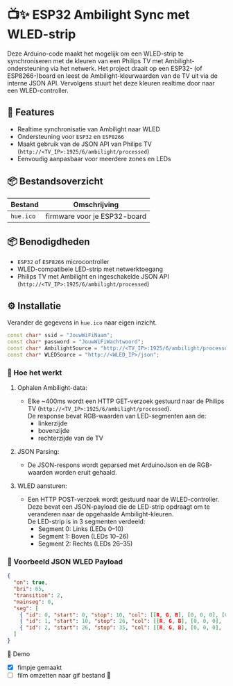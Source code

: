 # 📺✨ ESP32 Ambilight Sync met WLED-strip
Deze Arduino-code maakt het mogelijk om een WLED-strip te synchroniseren met de kleuren van een Philips TV met Ambilight-ondersteuning via het netwerk. Het project draait op een ESP32- (of ESP8266-)board en leest de Ambilight-kleurwaarden van de TV uit via de interne JSON API. Vervolgens stuurt het deze kleuren realtime door naar een WLED-controller.

## 🚀 Features
- Realtime synchronisatie van Ambilight naar WLED
- Ondersteuning voor `ESP32` en `ESP8266`
- Maakt gebruik van de JSON API van Philips TV (`http://<TV_IP>:1925/6/ambilight/processed`)
- Eenvoudig aanpasbaar voor meerdere zones en LEDs

## 📦 Bestandsoverzicht
| Bestand             | Omschrijving |
|---------------------|--------------|
| `hue.ico` | firmware voor je ESP32-board |

## 📦 Benodigdheden
- `ESP32` of `ESP8266` microcontroller
- WLED-compatibele LED-strip met netwerktoegang
- Philips TV met Ambilight en ingeschakelde JSON API (`http://<TV_IP>:1925/6/ambilight/processed`)

## ⚙️ Installatie
Verander de gegevens in `hue.ico` naar eigen inzicht.
```C++
const char* ssid = "JouwWiFiNaam";
const char* password = "JouwWiFiWachtwoord";
const char* AmbilightSource = "http://<TV_IP>:1925/6/ambilight/processed";
const char* WLEDSource = "http://<WLED_IP>/json";
```    
### 🧠 Hoe het werkt
1. Ophalen Ambilight-data:
   - Elke ~400ms wordt een HTTP GET-verzoek gestuurd naar de Philips TV (`http://<TV_IP>:1925/6/ambilight/processed`).<br/> De response bevat RGB-waarden van LED-segmenten aan de:
     - linkerzijde
     - bovenzijde
     - rechterzijde van de TV
    
2. JSON Parsing:
   - De JSON-respons wordt geparsed met ArduinoJson en de RGB-waarden worden eruit gehaald.
3. WLED aansturen:
   - Een HTTP POST-verzoek wordt gestuurd naar de WLED-controller. Deze bevat een JSON-payload die de LED-strip opdraagt om te veranderen naar de opgehaalde Ambilight-kleuren.<br/>De LED-strip is in 3 segmenten verdeeld:
     - Segment 0: Links (LEDs 0–10)
     - Segment 1: Boven (LEDs 10–26)
     - Segment 2: Rechts (LEDs 26–35)

### 🧩 Voorbeeld JSON WLED Payload
```json
{
  "on": true,
  "bri": 65,
  "transition": 2,
  "mainseg": 0,
  "seg": [
    { "id": 0, "start": 0, "stop": 10, "col": [[R, G, B], [0, 0, 0], [0, 0, 0]] },
    { "id": 1, "start": 10, "stop": 26, "col": [[R, G, B], [0, 0, 0], [0, 0, 0]] },
    { "id": 2, "start": 26, "stop": 35, "col": [[R, G, B], [0, 0, 0], [0, 0, 0]] }
  ]
}
``` 
📸 Demo
- [x] fimpje gemaakt
- [ ] film omzetten naar gif bestand :tada:
